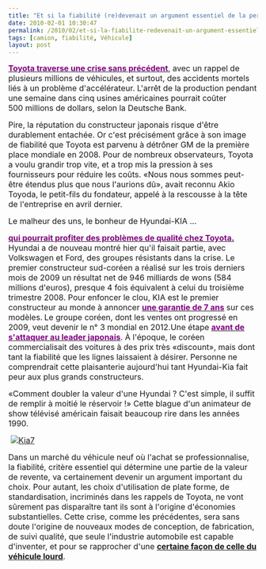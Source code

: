 ```yaml
---
title: "Et si la fiabilité (re)devenait un argument essentiel de la performance d'un constructeur ?"
date: 2010-02-01 10:30:47
permalink: /2010/02/et-si-la-fiabilite-redevenait-un-argument-essentiel-de-la-performance-dun-constructeur.html
tags: [camion, fiabilité, Véhicule]
layout: post
---
```


<p class="MsoNormal"><strong><span style="text-decoration: underline"><span><a href="http://www.lefigaro.fr/societes/2010/01/29/04015-20100129ARTFIG00420-toyota-traverse-une-crise-sans-precedent-.php"><font color="#800080" size="3">Toyota traverse une crise sans précédent</font></a></span></span></strong><span><font size="3">, avec un rappel de plusieurs millions de véhicules, et surtout, des accidents mortels liés à un problème d'accélérateur. L'arrêt de la production pendant une semaine dans cinq usines américaines pourrait coûter 500 millions de dollars, selon la Deutsche Bank.</font></span></p> <p class="MsoNormal"><span><font size="3"></font></span></p> <p class="MsoNormal"><span><font size="3">Pire, la réputation du constructeur japonais risque d'être durablement entachée. Or c'est précisément grâce à son image de fiabilité que Toyota est parvenu à détrôner GM de la première place mondiale en 2008. Pour de nombreux observateurs, Toyota a voulu grandir trop vite, et a trop mis la pression à ses fournisseurs pour réduire les coûts. «Nous nous sommes peut-être étendus plus que nous l'aurions dû», avait reconnu Akio Toyoda, le petit-fils du fondateur, appelé à la rescousse à la tête de l'entreprise en avril dernier.</font></span></p> <p class="MsoNormal"><span><font size="3"></font></span></p> <p class="MsoNormal"><span><font size="3">Le malheur des uns, le bonheur de Hyundai-KIA …</font></span></p> <p class="MsoNormal"><span><font size="3"></font></span></p>   <!--more-->  <p class="MsoNormal"><span><font size="3"><strong><span style="text-decoration: underline"><a href="http://toutsurlachine.blogspot.com/2010/01/hyundai-pourrait-profiter-des-problemes.html"><font color="#800080">qui pourrait profiter des problèmes de qualité chez Toyota</font></a>.</span></strong> Hyundai a de nouveau montré hier qu'il faisait partie, avec Volkswagen et Ford, des groupes résistants dans la crise. Le premier constructeur sud-coréen a réalisé sur les trois derniers mois de 2009 un résultat net de 946 milliards de wons (584 millions d'euros), presque 4 fois équivalent à celui du troisième trimestre 2008. Pour enfoncer le clou, KIA est le premier constructeur au monde à annoncer <strong><span style="text-decoration: underline"><a href="http://www.kia.fr/garantie.aspx"><font color="#800080">une garantie de 7 ans</font></a></span></strong> sur ces modèles.<strong> </strong>Le groupe coréen, dont les ventes ont progressé en 2009, veut devenir le n° 3 mondial en 2012.Une étape <strong><span style="text-decoration: underline"><a href="http://general-businness.blogspot.com/2010/01/hyundai-reve-de-depasser-toyota.html"><font color="#800080">avant de s'attaquer au leader japonais</font></a></span></strong>. À l'époque, le coréen commercialisait des voitures à des prix très «discount», mais dont tant la fiabilité que les lignes laissaient à désirer. Personne ne comprendrait cette plaisanterie aujourd'hui tant Hyundai-Kia fait peur aux plus grands constructeurs.</font></span></p> <p class="MsoNormal"><span><font size="3">«Comment doubler la valeur d'une Hyundai ? C'est simple, il suffit de remplir à moitié le réservoir !» Cette blague d'un animateur de show télévisé américain faisait beaucoup rire dans les années 1990. </font></span></p> <p class="MsoNormal"><span><font size="3"> <a href="https://gabrielplassat.github.io/transportsdufutur/wp-content/uploads/sites/6/old/6a0120a66d2ad4970b0120a83a4828970b-pi.jpg" rel="lightbox"><img alt="Kia7" border="0" class="asset asset-image at-xid-6a0120a66d2ad4970b0120a83a4828970b " src="/wp-content/uploads/sites/6/old/6a0120a66d2ad4970b0120a83a4828970b-500pi.jpg" title="Kia7" /></a> <br /></font></span></p> <p class="MsoNormal"><span><font size="3">Dans un marché du véhicule neuf où l'achat se professionnalise, la fiabilité, critère essentiel qui détermine une partie de la valeur de revente, va certainement devenir un argument important du choix. Pour autant, les choix d'utilisation de plate forme, de standardisation, incriminés dans les rappels de Toyota, ne vont sûrement pas disparaître tant ils sont à l'origine d'économies substantielles. Cette crise, comme les précédentes, sera sans doute l'origine de nouveaux modes de conception, de fabrication, de suivi qualité, que seule l'industrie automobile est capable d'inventer, et pour se rapprocher d'une <strong><span style="text-decoration: underline"><a href="https://gabrielplassat.github.io/transportsdufutur/2009/12/truck-2020-et-si-lavenir-du-camion-prefigurait-celui-de-lautomobile.html" target="_blank">certaine façon de celle du véhicule lourd</a></span></strong>.</font></span></p>
